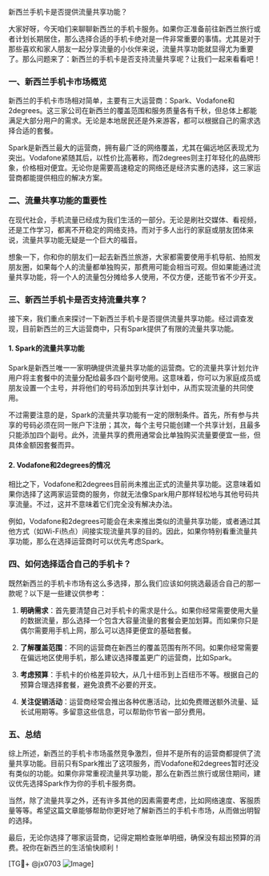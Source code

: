 新西兰手机卡是否提供流量共享功能？

大家好呀，今天咱们来聊聊新西兰的手机卡服务。如果你正准备前往新西兰旅行或者计划长期居住，那么选择合适的手机卡绝对是一件非常重要的事情。尤其是对于那些喜欢和家人朋友一起分享流量的小伙伴来说，流量共享功能就显得尤为重要了。那么问题来了：新西兰的手机卡是否支持流量共享呢？让我们一起来看看吧！

### 一、新西兰手机卡市场概览

新西兰的手机卡市场相对简单，主要有三大运营商：Spark、Vodafone和2degrees。这三家公司在新西兰的覆盖范围和服务质量各有千秋，但总体上都能满足大部分用户的需求。无论是本地居民还是外来游客，都可以根据自己的需求选择合适的套餐。

Spark是新西兰最大的运营商，拥有最广泛的网络覆盖，尤其在偏远地区表现尤为突出。Vodafone紧随其后，以性价比高著称，而2degrees则主打年轻化的品牌形象，价格相对便宜。无论你是需要高速稳定的网络还是经济实惠的选择，这三家运营商都能提供相应的解决方案。

### 二、流量共享功能的重要性

在现代社会，手机流量已经成为我们生活的一部分。无论是刷社交媒体、看视频，还是工作学习，都离不开稳定的网络支持。而对于多人出行的家庭或朋友团体来说，流量共享功能无疑是一个巨大的福音。

想象一下，你和你的朋友们一起去新西兰旅游，大家都需要使用手机导航、拍照发朋友圈，如果每个人的流量都单独购买，那费用可能会相当可观。但如果能通过流量共享功能，将一个人的流量包分摊给多人使用，不仅方便，还能节省不少开支。

### 三、新西兰手机卡是否支持流量共享？

接下来，我们重点来探讨一下新西兰手机卡是否提供流量共享功能。经过调查发现，目前新西兰的三大运营商中，只有Spark提供了有限的流量共享功能。

#### 1. Spark的流量共享功能

Spark是新西兰唯一一家明确提供流量共享功能的运营商。它的流量共享计划允许用户将主套餐中的流量分配给最多四个副号使用。这意味着，你可以为家庭成员或朋友设置一个主号，并将他们的号码添加到共享计划中，从而实现流量的共同使用。

不过需要注意的是，Spark的流量共享功能有一定的限制条件。首先，所有参与共享的号码必须在同一账户下注册；其次，每个主号只能创建一个共享计划，且最多只能添加四个副号。此外，流量共享的费用通常会比单独购买流量要便宜一些，但具体金额因套餐而异。

#### 2. Vodafone和2degrees的情况

相比之下，Vodafone和2degrees目前尚未推出正式的流量共享功能。这意味着如果你选择了这两家运营商的服务，你就无法像Spark用户那样轻松地与其他号码共享流量。不过，这并不意味着它们完全没有解决办法。

例如，Vodafone和2degrees可能会在未来推出类似的流量共享功能，或者通过其他方式（如Wi-Fi热点）间接实现流量共享的目的。因此，如果你特别看重流量共享功能，那么在选择运营商时可以优先考虑Spark。

### 四、如何选择适合自己的手机卡？

既然新西兰的手机卡市场有这么多选择，那么我们应该如何挑选最适合自己的那一款呢？以下是一些建议供参考：

1. **明确需求**：首先要清楚自己对手机卡的需求是什么。如果你经常需要使用大量的数据流量，那么选择一个包含大容量流量的套餐会更加划算。而如果你只是偶尔需要用手机上网，那么可以选择更便宜的基础套餐。

2. **了解覆盖范围**：不同的运营商在新西兰的覆盖范围有所不同。如果你经常需要在偏远地区使用手机，那么建议选择覆盖更广的运营商，比如Spark。

3. **考虑预算**：手机卡的价格差异较大，从几十纽币到上百纽币不等。根据自己的预算合理选择套餐，避免浪费不必要的开支。

4. **关注促销活动**：运营商经常会推出各种优惠活动，比如免费赠送额外流量、延长试用期等。多留意这些信息，可以帮助你节省一部分费用。

### 五、总结

综上所述，新西兰的手机卡市场虽然竞争激烈，但并不是所有的运营商都提供了流量共享功能。目前只有Spark推出了这项服务，而Vodafone和2degrees暂时还没有类似的功能。如果你非常重视流量共享功能，那么在新西兰旅行或居住期间，建议优先选择Spark作为你的手机卡服务商。

当然，除了流量共享之外，还有许多其他的因素需要考虑，比如网络速度、客服质量等等。希望这篇文章能够帮助你更好地了解新西兰的手机卡市场，从而做出明智的选择。

最后，无论你选择了哪家运营商，记得定期检查账单明细，确保没有超出预算的消费。祝你在新西兰的生活愉快顺利！

[TG💪+ @jx0703 ![Image](https://github.com/user-attachments/assets/dbca1d08-cadb-493c-b0ec-ad6f7a83f270)]